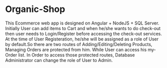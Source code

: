 # Organic-Shop
This Ecommerce web app is designed on Angular + NodeJS + SQL Server.
Initially User can add items to Cart and when he/she wants to do check-out then user needs to Login/Register before accessing the check-out services.
At the time of User Registeration, he/she will be assigned as a role of User by default.So there are two routes of Adding/Editing/Deleting Products, Managing Orders are protected from him.
While User can access his my-Order list.
In Order to access those protected routes, Database Administrator can change the role of User to Admin.
